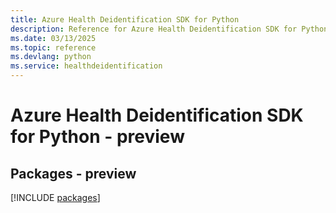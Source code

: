 ```yaml
---
title: Azure Health Deidentification SDK for Python
description: Reference for Azure Health Deidentification SDK for Python
ms.date: 03/13/2025
ms.topic: reference
ms.devlang: python
ms.service: healthdeidentification
---
```

# Azure Health Deidentification SDK for Python - preview
## Packages - preview
[!INCLUDE [packages](health-deidentification-index.md)]